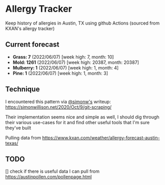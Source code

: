 # Allergy Tracker

Keep history of allergies in Austin, TX using github Actions (sourced from KXAN's allergy tracker)

## Current forecast
<!-- INJECT FORECAST -->
- **Grass: 7** (2022/06/07)  [week high: 7, month: 10]
- **Mold: 1261** (2022/06/07)  [week high: 20387, month: 20387]
- **Mulberry: 1** (2022/06/07)  [week high: 1, month: 4]
- **Pine: 1** (2022/06/07)  [week high: 1, month: 3]
<!-- END INJECT FORECAST -->

## Technique

I encountered this pattern via [@simonw's](https://github.com/simonw) writeup: https://simonwillison.net/2020/Oct/9/git-scraping/

Their implementation seems nice and simple as well, I should dig through their various use-cases for it and find other useful tools that I'm sure they've built

Pulling data from https://www.kxan.com/weather/allergy-forecast-austin-texas/

## TODO

[] check if there is useful data I can pull from https://austinpollen.com/pollenpage.html
